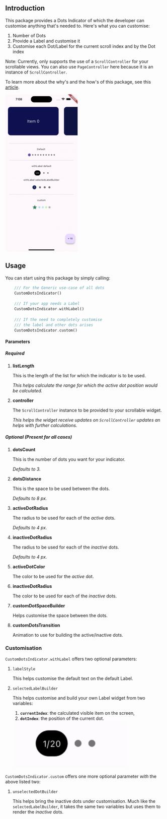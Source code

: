 ## Introduction

This package provides a Dots Indicator of which the developer can customise anything that's needed to. Here's what you can customise:

1. Number of Dots
2. Provide a Label and customise it
3. Customise each Dot/Label for the current scroll index and by the Dot index

Note: Currently, only supports the use of a `ScrollController` for your scrollable views. You can also use `PageController` here because it is an instance of `ScrollController`.

To learn more about the why's and the how's of this package, see this [article](https://uncoded-decimal.medium.com/custom-scroll-dots-indicator-f3a8a0e0b1fb).

<img src="https://github.com/uncoded-decimal/custom_dots_indicator/blob/12d633fbcc3984e6233dce38dfe836d045394ca0/screenshots/animation.gif" alt="screenshot" height="500"/>

## Usage

You can start using this package by simply calling:

```dart
    /// For the Generic use-case of all dots
    CustomDotsIndicator()

    /// If your app needs a Label
    CustomDotsIndicator.withLabel()

    /// If the need to completely customise
    /// the label and other dots arises
    CustomDotsIndicator.custom()
```

#### Parameters

##### Required

1. **listLength**

   This is the length of the list for which the indicator is to be used.

   _This helps calculate the range for which the active dot position would be calculated._

2. **controller**

   The `ScrollController` instance to be provided to your scrollable widget.

   _This helps the widget receive updates on `ScrollController` updates an helps with further calculations._

##### Optional (_Present for all cases_)

1. **dotsCount**

   This is the number of dots you want for your indicator.

   _Defaults to 3._

2. **dotsDistance**

   This is the space to be used between the dots.

   _Defaults to 8 px._

3. **activeDotRadius**

   The radius to be used for each of the _active_ dots.

   _Defaults to 4 px._

4. **inactiveDotRadius**

   The radius to be used for each of the _inactive_ dots.

   _Defaults to 4 px._

5. **activeDotColor**

   The color to be used for the _active_ dot.

6. **inactiveDotRadius**

   The color to be used for each of the _inactive_ dots.

7. **customDotSpaceBuilder**

   Helps customise the space between the dots.

8. **customDotsTransition**

   Animation to use for building the active/inactive dots.

### Customisation

`CustomDotsIndicator.withLabel` offers two optional parameters:

1. `labelStyle`

   This helps customise the default text on the default Label.

2. `selectedLabelBuilder`

   This helps customise and build your own Label widget from two variables:

   1. **`currentIndex`**: the calculated visible item on the screen,
   2. **`dotIndex`**: the position of the current dot.

   <img src="./screenshots/default_label.png" alt="default label" height="150"/>

`CustomDotsIndicator.custom` offers one more optional parameter _with_ the above listed two:

1. `unselectedDotBuilder`

   This helps bring the inactive dots under customisation. Much like the `selectedLabelBuilder`, it takes the same two variables but uses them to render the _inactive_ dots.
